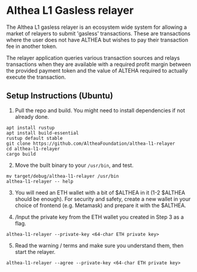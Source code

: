 # Althea L1 Gasless relayer

The Althea L1 gasless relayer is an ecosystem wide system for allowing a market of relayers to submit 'gasless' transactions. These are transactions where the user does not have ALTHEA but wishes to pay their transaction fee in another token.

The relayer application queries various transaction sources and relays transactions when they are available with a required profit margin between the provided payment token and the value of ALTEHA required to actually execute the transaction.

## Setup Instructions (Ubuntu)

1. Pull the repo and build. You might need to install dependencies if not already done.

```
apt install rustup
apt install build-essential
rustup default stable
git clone https://github.com/AltheaFoundation/althea-l1-relayer
cd althea-l1-relayer
cargo build
```

2. Move the built binary to your `/usr/bin`, and test.

```
mv target/debug/althea-l1-relayer /usr/bin
althea-l1-relayer -- help
```

3. You will need an ETH wallet with a bit of $ALTHEA in it (1-2 $ALTHEA should be enough). For security and safety, create a new wallet in your choice of frontend (e.g. Metamask) and prepare it with the $ALTHEA.

4. /Input the private key from the ETH wallet you created in Step 3 as a flag.

```
althea-l1-relayer --private-key <64-char ETH private key>
```

5. Read the warning / terms and make sure you understand them, then start the relayer.

```
althea-l1-relayer --agree --private-key <64-char ETH private key>
```
